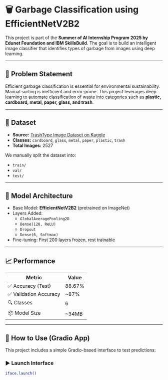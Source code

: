 # 🗑️ Garbage Classification using EfficientNetV2B2

This project is part of the **Summer of AI Internship Program 2025 by Edunet Foundation and IBM SkillsBuild**. The goal is to build an intelligent image classifier that identifies types of garbage from images using deep learning.

---

## 📌 Problem Statement

Efficient garbage classification is essential for environmental sustainability. Manual sorting is inefficient and error-prone. This project leverages deep learning to automate classification of waste into categories such as **plastic, cardboard, metal, paper, glass, and trash**.

---

## 📂 Dataset

- **Source:** [TrashType Image Dataset on Kaggle](https://www.kaggle.com/datasets/farzadnekouei/trash-type-image-dataset)
- **Classes:** `cardboard`, `glass`, `metal`, `paper`, `plastic`, `trash`
- **Total Images:** 2527

We manually split the dataset into:
- `train/`
- `val/`
- `test/`

---

## 🧠 Model Architecture

- Base Model: **EfficientNetV2B2** (pretrained on ImageNet)
- Layers Added:
  - `GlobalAveragePooling2D`
  - `Dense(128, ReLU)`
  - `Dropout`
  - `Dense(6, Softmax)`
- Fine-tuning: First 200 layers frozen, rest trainable

---

## 📈 Performance

| Metric       | Value     |
|--------------|-----------|
| ✅ Accuracy (Test) | 88.67%    |
| ✅ Validation Accuracy | ~87%    |
| 🔍 Classes | 6         |
| 📦 Model Size | ~34MB    |

---

## 🚀 How to Use (Gradio App)

This project includes a simple Gradio-based interface to test predictions:

### ▶️ Launch Interface

```bash
iface.launch()

